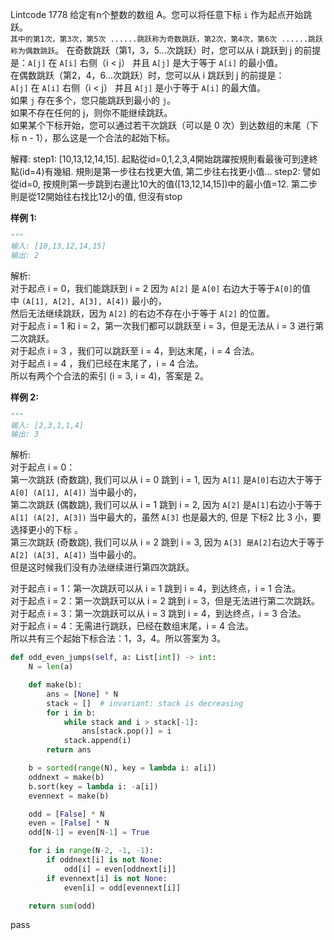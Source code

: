 Lintcode 1778
给定有n个整数的数组 A。您可以将任意下标 `i` 作为起点开始跳跃。  
`其中的第1次，第3次，第5次 ......跳跃称为奇数跳跃，第2次，第4次，第6次 ......跳跃称为偶数跳跃`。
在奇数跳跃（第1，3，5...次跳跃）时，您可以从 i 跳跃到 j 的前提是：`A[j]` 在 `A[i]` 右侧（i < j） 并且 `A[j]` 是大于等于 `A[i]` 的最小值。  
在偶数跳跃（第2，4，6...次跳跃）时，您可以从 i 跳跃到 j 的前提是：`A[j]` 在 `A[i]` 右侧（i < j） 并且 `A[j]` 是小于等于 `A[i]` 的最大值。  
如果 `j` 存在多个，您只能跳跃到最小的 `j`。  
如果不存在任何的 j，则你不能继续跳跃。  
如果某个下标开始，您可以通过若干次跳跃（可以是 0 次）到达数组的末尾（下标 n - 1），那么这是一个合法的起始下标。

解釋:
step1: [10,13,12,14,15]. 起點從id=0,1,2,3,4開始跳躍按規則看最後可到達終點(id=4)有幾組. 規則是第一步往右找更大值, 第二步往右找更小值...
step2: 譬如從id=0, 按規則第一步跳到右邊比10大的值([13,12,14,15])中的最小值=12. 第二步則是從12開始往右找比12小的值, 但沒有stop


**样例 1:**
```python
"""
输入: [10,13,12,14,15]
输出: 2
```

解析:  
对于起点 i = 0，我们能跳跃到 i = 2 因为 `A[2]` 是 `A[0]` 右边大于等于`A[0]`的值中 `(A[1], A[2], A[3], A[4])` 最小的，  
然后无法继续跳跃，因为 `A[2]` 的右边不存在小于等于 `A[2]` 的位置。  
对于起点 i = 1 和 i = 2，第一次我们都可以跳跃至 i = 3，但是无法从 i = 3 进行第二次跳跃。  
对于起点 i = 3 ，我们可以跳跃至 i = 4，到达末尾，i = 4 合法。  
对于起点 i = 4 ，我们已经在末尾了，i = 4 合法。  
所以有两个个合法的索引 (i = 3, i = 4)，答案是 2。

**样例 2:**
```python
"""
输入: [2,3,1,1,4]
输出: 3
```

解析:  
对于起点 i = 0：  
第一次跳跃 (奇数跳), 我们可以从 i = 0 跳到 i = 1, 因为 `A[1]` 是`A[0]`右边大于等于`A[0] (A[1], A[4])` 当中最小的，  
第二次跳跃 (偶数跳), 我们可以从 i = 1 跳到 i = 2, 因为 `A[2]` 是`A[1]`右边小于等于`A[1] (A[2], A[3])` 当中最大的，虽然 `A[3]` 也是最大的, 但是 下标2 比 3 小，要选择更小的下标 。  
第三次跳跃 (奇数跳), 我们可以从 i = 2 跳到 i = 3, 因为 `A[3] 是A[2]`右边大于等于`A[2] (A[3], A[4])` 当中最小的。  
但是这时候我们没有办法继续进行第四次跳跃。

对于起点 i = 1：第一次跳跃可以从 i = 1 跳到 i = 4，到达终点，i = 1 合法。  
对于起点 i = 2：第一次跳跃可以从 i = 2 跳到 i = 3，但是无法进行第二次跳跃。  
对于起点 i = 3：第一次跳跃可以从 i = 3 跳到 i = 4，到达终点，i = 3 合法。  
对于起点 i = 4：无需进行跳跃，已经在数组末尾，i = 4 合法。  
所以共有三个起始下标合法：1，3，4。所以答案为 3。


```python
def odd_even_jumps(self, a: List[int]) -> int:
	N = len(a)

	def make(b):
		ans = [None] * N
		stack = []  # invariant: stack is decreasing
		for i in b:
			while stack and i > stack[-1]:
				ans[stack.pop()] = i
			stack.append(i)
		return ans

	b = sorted(range(N), key = lambda i: a[i])
	oddnext = make(b)
	b.sort(key = lambda i: -a[i])
	evennext = make(b)

	odd = [False] * N
	even = [False] * N
	odd[N-1] = even[N-1] = True

	for i in range(N-2, -1, -1):
		if oddnext[i] is not None:
			odd[i] = even[oddnext[i]]
		if evennext[i] is not None:
			even[i] = odd[evennext[i]]

	return sum(odd)
```
pass